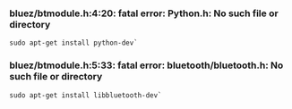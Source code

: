 ### bluez/btmodule.h:4:20: fatal error: Python.h: No such file or directory

    sudo apt-get install python-dev`

### bluez/btmodule.h:5:33: fatal error: bluetooth/bluetooth.h: No such file or directory

    sudo apt-get install libbluetooth-dev`
